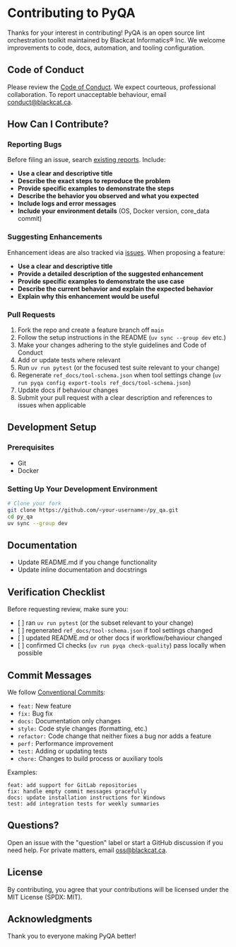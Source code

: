 <!-- SPDX-License-Identifier: MIT -->

<!-- Copyright (c) 2025 Blackcat Informatics® Inc. -->

# Contributing to PyQA

Thanks for your interest in contributing! PyQA is an open source lint orchestration toolkit maintained by Blackcat Informatics® Inc. We welcome improvements to code, docs, automation, and tooling configuration.

## Code of Conduct

Please review the [Code of Conduct](CODE_OF_CONDUCT.md). We expect courteous, professional collaboration. To report unacceptable behaviour, email <conduct@blackcat.ca>.

## How Can I Contribute?

### Reporting Bugs

Before filing an issue, search [existing reports](https://github.com/paudley/py_qa/issues). Include:

- **Use a clear and descriptive title**
- **Describe the exact steps to reproduce the problem**
- **Provide specific examples to demonstrate the steps**
- **Describe the behavior you observed and what you expected**
- **Include logs and error messages**
- **Include your environment details** (OS, Docker version, core_data commit)

### Suggesting Enhancements

Enhancement ideas are also tracked via [issues](https://github.com/paudley/py_qa/issues). When proposing a feature:

- **Use a clear and descriptive title**
- **Provide a detailed description of the suggested enhancement**
- **Provide specific examples to demonstrate the use case**
- **Describe the current behavior and explain the expected behavior**
- **Explain why this enhancement would be useful**

### Pull Requests

1. Fork the repo and create a feature branch off `main`
1. Follow the setup instructions in the README (`uv sync --group dev` etc.)
1. Make your changes adhering to the style guidelines and Code of Conduct
1. Add or update tests where relevant
1. Run `uv run pytest` (or the focused test suite relevant to your change)
1. Regenerate `ref_docs/tool-schema.json` when tool settings change (`uv run pyqa config export-tools ref_docs/tool-schema.json`)
1. Update docs if behaviour changes
1. Submit your pull request with a clear description and references to issues when applicable

## Development Setup

### Prerequisites

- Git
- Docker

### Setting Up Your Development Environment

```bash
# Clone your fork
git clone https://github.com/<your-username>/py_qa.git
cd py_qa
uv sync --group dev
```

## Documentation

- Update README.md if you change functionality
- Update inline documentation and docstrings

## Verification Checklist

Before requesting review, make sure you:

- \[ \] ran `uv run pytest` (or the subset relevant to your change)
- \[ \] regenerated `ref_docs/tool-schema.json` if tool settings changed
- \[ \] updated README.md or other docs if workflow/behaviour changed
- \[ \] confirmed CI checks (`uv run pyqa check-quality`) pass locally when possible

## Commit Messages

We follow [Conventional Commits](https://www.conventionalcommits.org/):

- `feat:` New feature
- `fix:` Bug fix
- `docs:` Documentation only changes
- `style:` Code style changes (formatting, etc.)
- `refactor:` Code change that neither fixes a bug nor adds a feature
- `perf:` Performance improvement
- `test:` Adding or updating tests
- `chore:` Changes to build process or auxiliary tools

Examples:

```
feat: add support for GitLab repositories
fix: handle empty commit messages gracefully
docs: update installation instructions for Windows
test: add integration tests for weekly summaries
```

## Questions?

Open an issue with the "question" label or start a GitHub discussion if you need help. For private matters, email <oss@blackcat.ca>.

## License

By contributing, you agree that your contributions will be licensed under the MIT License (SPDX: MIT).

## Acknowledgments

Thank you to everyone making PyQA better!
